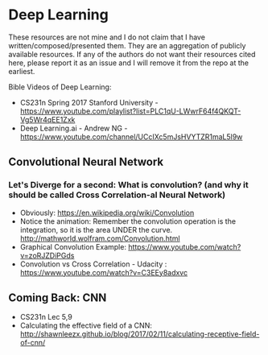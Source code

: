 # Deep Learning
These resources are not mine and I do not claim that I have written/composed/presented them. They are an aggregation of publicly available resources. If any of the authors do not want their resources cited here, please report it as an issue and I will remove it from the repo at the earliest.

Bible Videos of Deep Learning:
* CS231n Spring 2017 Stanford University - https://www.youtube.com/playlist?list=PLC1qU-LWwrF64f4QKQT-Vg5Wr4qEE1Zxk
* Deep Learning.ai - Andrew NG - https://www.youtube.com/channel/UCcIXc5mJsHVYTZR1maL5l9w

## Convolutional Neural Network
### Let's Diverge for a second: What is convolution? (and why it should be called Cross Correlation-al Neural Network)
* Obviously: https://en.wikipedia.org/wiki/Convolution
* Notice the animation: Remember the convolution operation is the integration, so it is the area UNDER the curve.
http://mathworld.wolfram.com/Convolution.html
* Graphical Convolution Example: https://www.youtube.com/watch?v=zoRJZDiPGds
* Convolution vs Cross Correlation - Udacity : https://www.youtube.com/watch?v=C3EEy8adxvc
## Coming Back: CNN
* CS231n Lec 5,9
* Calculating the effective field of a CNN: http://shawnleezx.github.io/blog/2017/02/11/calculating-receptive-field-of-cnn/

